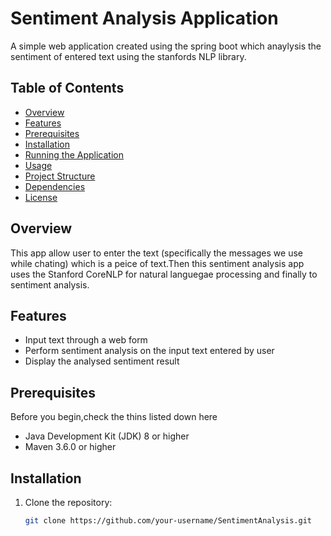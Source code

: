 # Sentiment Analysis Application

A simple web application created using the spring boot which anaylysis the sentiment of entered text using the  stanfords NLP library.
## Table of Contents
- [Overview](#overview)
- [Features](#features)
- [Prerequisites](#prerequisites)
- [Installation](#installation)
- [Running the Application](#running-the-application)
- [Usage](#usage)
- [Project Structure](#project-structure)
- [Dependencies](#dependencies)
- [License](#license)

## Overview

This app allow user to enter the text (specifically the messages we use while chating) which is a peice of text.Then this sentiment analysis app uses the Stanford CoreNLP for natural languegae processing and finally to sentiment analysis.


## Features

- Input text through a web form
- Perform sentiment analysis on the input text entered by user
- Display the analysed sentiment result

## Prerequisites

Before you begin,check the thins listed down here 

- Java Development Kit (JDK) 8 or higher
- Maven 3.6.0 or higher

## Installation

1. Clone the repository:

   ```bash
   git clone https://github.com/your-username/SentimentAnalysis.git
